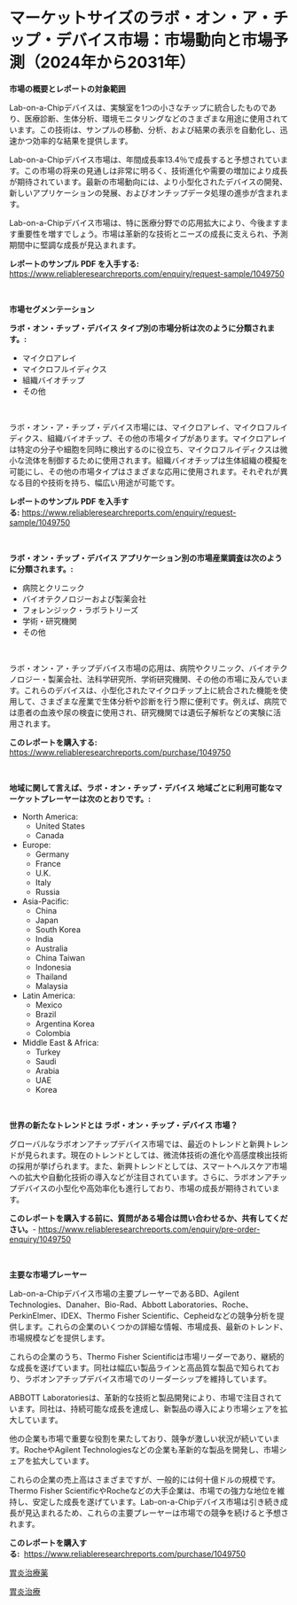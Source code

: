 <p><h1>マーケットサイズのラボ・オン・ア・チップ・デバイス市場：市場動向と市場予測（2024年から2031年）</h1></p><p><strong>市場の概要とレポートの対象範囲</strong></p>
<p><p>Lab-on-a-Chipデバイスは、実験室を1つの小さなチップに統合したものであり、医療診断、生体分析、環境モニタリングなどのさまざまな用途に使用されています。この技術は、サンプルの移動、分析、および結果の表示を自動化し、迅速かつ効率的な結果を提供します。</p><p>Lab-on-a-Chipデバイス市場は、年間成長率13.4％で成長すると予想されています。この市場の将来の見通しは非常に明るく、技術進化や需要の増加により成長が期待されています。最新の市場動向には、より小型化されたデバイスの開発、新しいアプリケーションの発展、およびオンチップデータ処理の進歩が含まれます。</p><p>Lab-on-a-Chipデバイス市場は、特に医療分野での応用拡大により、今後ますます重要性を増すでしょう。市場は革新的な技術とニーズの成長に支えられ、予測期間中に堅調な成長が見込まれます。</p></p>
<p><strong>レポートのサンプル PDF を入手する:</strong> <a href="https://www.reliableresearchreports.com/enquiry/request-sample/1049750">https://www.reliableresearchreports.com/enquiry/request-sample/1049750</a></p>
<p>&nbsp;</p>
<p><strong>市場セグメンテーション</strong></p>
<p><strong>ラボ・オン・チップ・デバイス タイプ別の市場分析は次のように分類されます。:</strong></p>
<p><ul><li>マイクロアレイ</li><li>マイクロフルイディクス</li><li>組織バイオチップ</li><li>その他</li></ul></p>
<p>&nbsp;</p>
<p><p>ラボ・オン・ア・チップ・デバイス市場には、マイクロアレイ、マイクロフルイディクス、組織バイオチップ、その他の市場タイプがあります。マイクロアレイは特定の分子や細胞を同時に検出するのに役立ち、マイクロフルイディクスは微小な流体を制御するために使用されます。組織バイオチップは生体組織の模擬を可能にし、その他の市場タイプはさまざまな応用に使用されます。それぞれが異なる目的や技術を持ち、幅広い用途が可能です。</p></p>
<p><strong>レポートのサンプル PDF を入手する:</strong>&nbsp;<a href="https://www.reliableresearchreports.com/enquiry/request-sample/1049750">https://www.reliableresearchreports.com/enquiry/request-sample/1049750</a></p>
<p>&nbsp;</p>
<p><strong> ラボ・オン・チップ・デバイス アプリケーション別の市場産業調査は次のように分類されます。:</strong></p>
<p><ul><li>病院とクリニック</li><li>バイオテクノロジーおよび製薬会社</li><li>フォレンジック・ラボラトリーズ</li><li>学術・研究機関</li><li>その他</li></ul></p>
<p>&nbsp;</p>
<p><p>ラボ・オン・ア・チップデバイス市場の応用は、病院やクリニック、バイオテクノロジー・製薬会社、法科学研究所、学術研究機関、その他の市場に及んでいます。これらのデバイスは、小型化されたマイクロチップ上に統合された機能を使用して、さまざまな産業で生体分析や診断を行う際に便利です。例えば、病院では患者の血液や尿の検査に使用され、研究機関では遺伝子解析などの実験に活用されます。</p></p>
<p><strong>このレポートを購入する:</strong>&nbsp; <a href="https://www.reliableresearchreports.com/purchase/1049750">https://www.reliableresearchreports.com/purchase/1049750</a></p>
<p>&nbsp;</p>
<p><strong>地域に関して言えば、ラボ・オン・チップ・デバイス 地域ごとに利用可能なマーケットプレーヤーは次のとおりです。:</strong></p>
<p><ul>
    <li>
        North America:
        <ul>
            <li>United States</li>
            <li>Canada</li>
        </ul>
    </li>
    <li>
        Europe:
        <ul>
            <li>Germany</li>
            <li>France</li>
            <li>U.K.</li>
            <li>Italy</li>
            <li>Russia</li>
        </ul>
    </li>
    <li>
        Asia-Pacific:
        <ul>
            <li>China</li>
            <li>Japan</li>
            <li>South Korea</li>
            <li>India</li>
            <li>Australia</li>
            <li>China Taiwan</li>
            <li>Indonesia</li>
            <li>Thailand</li>
            <li>Malaysia</li>
        </ul>
    </li>
    <li>
        Latin America:
        <ul>
            <li>Mexico</li>
            <li>Brazil</li>
            <li>Argentina Korea</li>
            <li>Colombia</li>
        </ul>
    </li>
    <li>
        Middle East & Africa:
        <ul>
            <li>Turkey</li>
            <li>Saudi</li>
            <li>Arabia</li>
            <li>UAE</li>
            <li>Korea</li>
        </ul>
    </li>
    </ul></p>
<p>&nbsp;</p>
<p><strong>世界の新たなトレンドとは ラボ・オン・チップ・デバイス 市場？</strong></p>
<p><p>グローバルなラボオンアチップデバイス市場では、最近のトレンドと新興トレンドが見られます。現在のトレンドとしては、微流体技術の進化や高感度検出技術の採用が挙げられます。また、新興トレンドとしては、スマートヘルスケア市場への拡大や自動化技術の導入などが注目されています。さらに、ラボオンアチップデバイスの小型化や高効率化も進行しており、市場の成長が期待されています。</p></p>
<p><strong>このレポートを購入する前に、質問がある場合は問い合わせるか、共有してください。</strong>- <a href="https://www.reliableresearchreports.com/enquiry/pre-order-enquiry/1049750">https://www.reliableresearchreports.com/enquiry/pre-order-enquiry/1049750</a></p>
<p>&nbsp;</p>
<p><strong>主要な市場プレーヤー</strong></p>
<p><p>Lab-on-a-Chipデバイス市場の主要プレーヤーであるBD、Agilent Technologies、Danaher、Bio-Rad、Abbott Laboratories、Roche、PerkinElmer、IDEX、Thermo Fisher Scientific、Cepheidなどの競争分析を提供します。これらの企業のいくつかの詳細な情報、市場成長、最新のトレンド、市場規模などを提供します。</p><p>これらの企業のうち、Thermo Fisher Scientificは市場リーダーであり、継続的な成長を遂げています。同社は幅広い製品ラインと高品質な製品で知られており、ラボオンアチップデバイス市場でのリーダーシップを維持しています。</p><p>ABBOTT Laboratoriesは、革新的な技術と製品開発により、市場で注目されています。同社は、持続可能な成長を達成し、新製品の導入により市場シェアを拡大しています。</p><p>他の企業も市場で重要な役割を果たしており、競争が激しい状況が続いています。RocheやAgilent Technologiesなどの企業も革新的な製品を開発し、市場シェアを拡大しています。</p><p>これらの企業の売上高はさまざまですが、一般的には何十億ドルの規模です。Thermo Fisher ScientificやRocheなどの大手企業は、市場での強力な地位を維持し、安定した成長を遂げています。Lab-on-a-Chipデバイス市場は引き続き成長が見込まれるため、これらの主要プレーヤーは市場での競争を続けると予想されます。</p></p>
<p><strong>このレポートを購入する:</strong>&nbsp;&nbsp;<a href="https://www.reliableresearchreports.com/purchase/1049750">https://www.reliableresearchreports.com/purchase/1049750</a></p>
<p><p><a href="https://github.com/RodHoppe07/Market-Research-Report-List-1/blob/main/15240585901.md">胃炎治療薬</a></p><p><a href="https://github.com/laurenreichert/Market-Research-Report-List-1/blob/main/29282105900.md">胃炎治療</a></p></p>